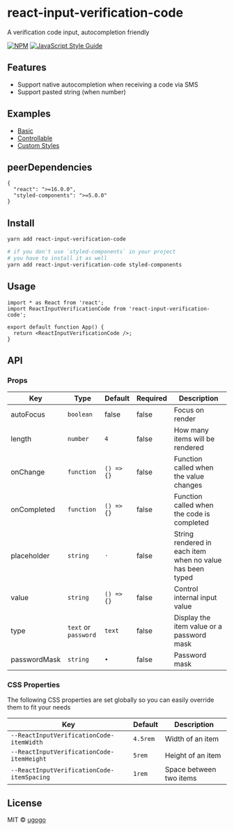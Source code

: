 # react-input-verification-code

A verification code input, autocompletion friendly

[![NPM](https://img.shields.io/npm/v/react-input-verification-code.svg)](https://www.npmjs.com/package/react-input-verification-code) [![JavaScript Style Guide](https://img.shields.io/badge/code_style-standard-brightgreen.svg)](https://standardjs.com)

## Features

- Support native autocompletion when receiving a code via SMS
- Support pasted string (when number)

## Examples

- [Basic](https://codesandbox.io/s/basic-6ejdp)
- [Controllable](https://codesandbox.io/s/controllable-32dfy)
- [Custom Styles](https://codesandbox.io/s/custom-styles-bw8s4)

## peerDependencies

```
{
  "react": ">=16.0.0",
  "styled-components": ">=5.0.0"
}
```
## Install

```bash
yarn add react-input-verification-code

# if you don't use `styled-components` in your project
# you have to install it as well
yarn add react-input-verification-code styled-components
```

## Usage

```tsx
import * as React from 'react';
import ReactInputVerificationCode from 'react-input-verification-code';

export default function App() {
  return <ReactInputVerificationCode />;
}
```

## API

### Props

| Key         | Type       | Default    | Required | Description                                               |
| ----------- | ---------- | ---------- | -------- | --------------------------------------------------------- |
| autoFocus   | `boolean`  | false      | false    | Focus on render                                           |
| length      | `number`   | `4`        | false    | How many items will be rendered                           |
| onChange    | `function` | `() => {}` | false     | Function called when the value changes                    |
| onCompleted | `function` | `() => {}` | false    | Function called when the code is completed                |
| placeholder | `string`   | `·`        | false    | String rendered in each item when no value has been typed |
| value       | `string`   | `() => {}` | false    | Control internal input value                              |
| type        | `text` or `password` | `text`     | false    | Display the item value or a password mask       |
| passwordMask | `string` | `•`    | false    | Password mask       |

### CSS Properties

The following CSS properties are set globally so you can easily override them to fit your needs

| Key                                        | Default  | Description             |
| ------------------------------------------ | -------- | ----------------------- |
| `--ReactInputVerificationCode-itemWidth`   | `4.5rem` | Width of an item        |
| `--ReactInputVerificationCode-itemHeight`  | `5rem`   | Height of an item       |
| `--ReactInputVerificationCode-itemSpacing` | `1rem`   | Space between two items |

## License

MIT © [ugogo](https://github.com/ugogo)
